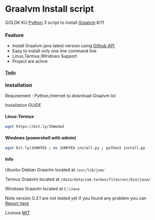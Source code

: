 # Graalvm Install script

GOLOK KU [Python](https://www.python.org/) 3 script to install [Graalvm](https://www.graalvm.org/) 8/11

### Feature
 - Install Graalvm java latest version using [Github API](https://docs.github.com/en/free-pro-team@latest/rest)
 - Easy to install only one line command line
 - Linux,Termux,WIndows Support
 - Project are active
 
#### [Todo](https://github.com/GOLOKKU/Graalvm-Java-Install/blob/main/other/todo.md)

### Installation
Requirement : Python,Internet to download Graalvm lol

Installation GUIDE
#### Linux-Termux
```sh
wget https://bit.ly/35Wo4wS
```
#### Windows (powershell with admin)
```sh
wget bit.ly/2UHHfEk ; mv 2UHHfEk install.py ; python3 install.py
```
#### Info 

Ubuntu-Debian
Graavlm located at `/usr/lib/jvm/`

Termux
Graavlm located at `/data/data/com.termux/files/usr/bin/java/`

Windows
Graavlm located at `C:\Java`

Note version 0.3.1 are not tested yet
if you found any problem you can [Report here](https://github.com/GOLOKKU/shortcode/issues)

License [MIT](https://github.com/GOLOKKU/Graalvm-Java-Install/blob/main/LICENSE)
